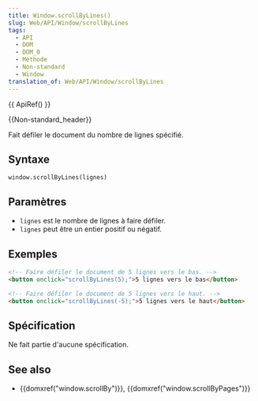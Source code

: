 ```yaml
---
title: Window.scrollByLines()
slug: Web/API/Window/scrollByLines
tags:
  - API
  - DOM
  - DOM_0
  - Méthode
  - Non-standard
  - Window
translation_of: Web/API/Window/scrollByLines
---
```

{{ ApiRef() }}

{{Non-standard_header}}

Fait défiler le document du nombre de lignes spécifié.

## Syntaxe

    window.scrollByLines(lignes)

## Paramètres

- `lignes` est le nombre de lignes à faire défiler.
- `lignes` peut être un entier positif ou négatif.

## Exemples

```html
<!-- Faire défiler le document de 5 lignes vers le bas. -->
<button onclick="scrollByLines(5);">5 lignes vers le bas</button>
```

```html
<!-- Faire défiler le document de 5 lignes vers le haut. -->
<button onclick="scrollByLines(-5);">5 lignes vers le haut</button>
```

## Spécification

Ne fait partie d'aucune spécification.

## See also

- {{domxref("window.scrollBy")}}, {{domxref("window.scrollByPages")}}
